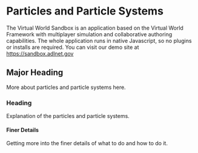 # Particles and Particle Systems

The Virtual World Sandbox is an application based on the Virtual World Framework with multiplayer simulation and collaborative authoring capabilities. The whole application runs in native Javascript, so no plugins or installs are required. You can visit our demo site at https://sandbox.adlnet.gov

## Major Heading

More about particles and particle systems here.

### Heading

Explanation of the particles and particle systems.

#### Finer Details

Getting more into the finer details of what to do and how to do it.
